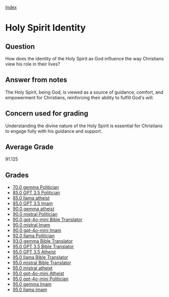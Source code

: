 
[Index](../../index.md)
# Holy Spirit Identity
## Question
How does the identity of the Holy Spirit as God influence the way Christians view his role in their lives?

## Answer from notes
The Holy Spirit, being God, is viewed as a source of guidance, comfort, and empowerment for Christians, reinforcing their ability to fulfill God's will.

## Concern used for grading
Understanding the divine nature of the Holy Spirit is essential for Christians to engage fully with his guidance and support.

## Average Grade
91.125

## Grades
 * [70.0 gemma Politician](../answers/gemma_Politician/Holy_Spirit_Identity.md)
 * [85.0 GPT 3.5 Politician](../answers/GPT_3.5_Politician/Holy_Spirit_Identity.md)
 * [85.0 llama atheist](../answers/llama_atheist/Holy_Spirit_Identity.md)
 * [85.0 GPT 3.5 Imam](../answers/GPT_3.5_Imam/Holy_Spirit_Identity.md)
 * [90.0 gemma atheist](../answers/gemma_atheist/Holy_Spirit_Identity.md)
 * [90.0 mistral Politician](../answers/mistral_Politician/Holy_Spirit_Identity.md)
 * [90.0 gpt-4o-mini Bible Translator](../answers/gpt-4o-mini_Bible_Translator/Holy_Spirit_Identity.md)
 * [90.0 mistral Imam](../answers/mistral_Imam/Holy_Spirit_Identity.md)
 * [90.0 gpt-4o-mini Imam](../answers/gpt-4o-mini_Imam/Holy_Spirit_Identity.md)
 * [92.0 llama Politician](../answers/llama_Politician/Holy_Spirit_Identity.md)
 * [93.0 gemma Bible Translator](../answers/gemma_Bible_Translator/Holy_Spirit_Identity.md)
 * [95.0 GPT 3.5 Bible Translator](../answers/GPT_3.5_Bible_Translator/Holy_Spirit_Identity.md)
 * [95.0 GPT 3.5 Atheist](../answers/GPT_3.5_Atheist/Holy_Spirit_Identity.md)
 * [95.0 llama Bible Translator](../answers/llama_Bible_Translator/Holy_Spirit_Identity.md)
 * [95.0 mistral Bible Translator](../answers/mistral_Bible_Translator/Holy_Spirit_Identity.md)
 * [95.0 mistral atheist](../answers/mistral_atheist/Holy_Spirit_Identity.md)
 * [95.0 gpt-4o-mini Atheist](../answers/gpt-4o-mini_Atheist/Holy_Spirit_Identity.md)
 * [95.0 gpt-4o-mini Politician](../answers/gpt-4o-mini_Politician/Holy_Spirit_Identity.md)
 * [95.0 gemma Imam](../answers/gemma_Imam/Holy_Spirit_Identity.md)
 * [95.0 llama Imam](../answers/llama_Imam/Holy_Spirit_Identity.md)

